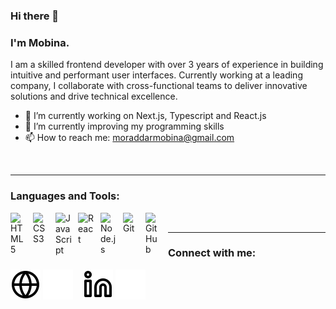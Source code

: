 ### Hi there 👋
### I'm Mobina.

I am a skilled frontend developer with over 3 years of experience in building intuitive and performant user interfaces. Currently working at a leading company, I collaborate with cross-functional teams to deliver innovative solutions and drive technical excellence.

- 🔭 I’m currently working on Next.js, Typescript and React.js
- 🌱 I’m currently improving my programming skills
- 📫 How to reach me: moraddarmobina@gmail.com
<br />

---
### Languages and Tools:

<img align="left" alt="HTML5" width="26px" src="https://cdn.jsdelivr.net/gh/devicons/devicon/icons/html5/html5-original.svg" style="padding-right:10px;" />
<img align="left" alt="CSS3" width="26px" src="https://cdn.jsdelivr.net/gh/devicons/devicon/icons/css3/css3-original.svg" style="padding-right:10px;" />
<!-- <img align="left" alt="Sass" width="26px" src="https://cdn.jsdelivr.net/gh/devicons/devicon/icons/sass/sass-original.svg" style="padding-right:10px;" /> -->
<img align="left" alt="JavaScript" width="26px" src="https://cdn.jsdelivr.net/gh/devicons/devicon/icons/javascript/javascript-original.svg" style="padding-right:10px;" />
<img align="left" alt="React" width="26px" src="https://cdn.jsdelivr.net/gh/devicons/devicon/icons/react/react-original.svg" style="padding-right:10px;" />
<img align="left" alt="Node.js" width="26px" src="https://cdn.jsdelivr.net/gh/devicons/devicon/icons/nodejs/nodejs-original.svg" style="padding-right:10px;" />
<img align="left" alt="Git" width="26px" src="https://cdn.jsdelivr.net/gh/devicons/devicon/icons/git/git-original.svg" style="padding-right:10px;" />
<img align="left" alt="GitHub" width="26px" src="https://user-images.githubusercontent.com/3369400/139447912-e0f43f33-6d9f-45f8-be46-2df5bbc91289.png" style="padding-right:10px;" />
<br />

---
### Connect with me:

[![website](./img/globe-light.svg)](https://mobinamoraddar.ir#gh-light-mode-only)
[![website](./img/globe-dark.svg)](https://mobinamoraddar.ir#gh-dark-mode-only)
&nbsp;&nbsp;
[![website](./img/linkedin-light.svg)](https://linkedin.com/in/mobina-moraddar#gh-light-mode-only)
[![website](./img/linkedin-dark.svg)](https://linkedin.com/in/mobina-moraddar#gh-dark-mode-only)



[website]: https://mobinamoraddar.ir
[linkedin]: https://linkedin.com/in/mobina-moraddar

